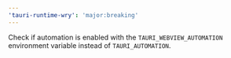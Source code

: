 ```yaml
---
'tauri-runtime-wry': 'major:breaking'
---
```


Check if automation is enabled with the `TAURI_WEBVIEW_AUTOMATION` environment variable instead of `TAURI_AUTOMATION`.
